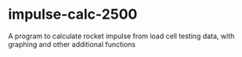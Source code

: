 # impulse-calc-2500
 A program to calculate rocket impulse from load cell testing data, with graphing and other additional functions
